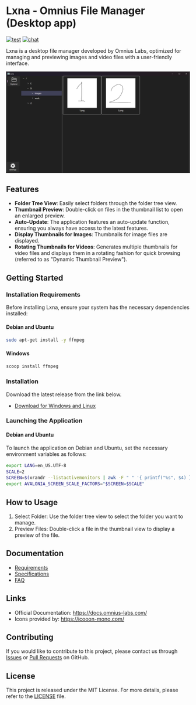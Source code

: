 # Lxna - Omnius File Manager (Desktop app)

[![test](https://github.com/omnius-labs/lxna-cs/actions/workflows/test.yml/badge.svg?branch=main)](https://github.com/omnius-labs/lxna-cs/actions/workflows/test.yml)
[![chat](https://badges.gitter.im/omnius-labs.svg)](https://gitter.im/omnius-labs/community)

Lxna is a desktop file manager developed by Omnius Labs, optimized for managing and previewing images and video files with a user-friendly interface.

![Demo](/docs/images/demo.png)

## Features

- **Folder Tree View**: Easily select folders through the folder tree view.
- **Thumbnail Preview**: Double-click on files in the thumbnail list to open an enlarged preview.
- **Auto-Update**: The application features an auto-update function, ensuring you always have access to the latest features.
- **Display Thumbnails for Images**: Thumbnails for image files are displayed.
- **Rotating Thumbnails for Videos**: Generates multiple thumbnails for video files and displays them in a rotating fashion for quick browsing (referred to as "Dynamic Thumbnail Preview").

## Getting Started

### Installation Requirements

Before installing Lxna, ensure your system has the necessary dependencies installed:

#### Debian and Ubuntu

```sh
sudo apt-get install -y ffmpeg
```

#### Windows

```sh
scoop install ffmpeg
```

### Installation

Download the latest release from the link below.

- [Download for Windows and Linux](https://github.com/omnius-labs/lxna-cs/releases)

### Launching the Application

#### Debian and Ubuntu

To launch the application on Debian and Ubuntu, set the necessary environment variables as follows:

```sh
export LANG=en_US.UTF-8
SCALE=2
SCREEN=$(xrandr --listactivemonitors | awk -F " " '{ printf("%s", $4) }')
export AVALONIA_SCREEN_SCALE_FACTORS="$SCREEN=$SCALE"
```

## How to Usage

1. Select Folder: Use the folder tree view to select the folder you want to manage.
2. Preview Files: Double-click a file in the thumbnail view to display a preview of the file.

## Documentation

- [Requirements](./docs/requirements/index.adoc)
- [Specifications](./docs/specifications/index.adoc)
- [FAQ](./docs/faq.md)

## Links

- Official Documentation: https://docs.omnius-labs.com/
- Icons provided by: https://icooon-mono.com/

## Contributing

If you would like to contribute to this project, please contact us through [Issues](https://github.com/omnius-labs/lxna-cs/issues) or [Pull Requests](https://github.com/omnius-labs/lxna-cs/pulls) on GitHub.

## License

This project is released under the MIT License. For more details, please refer to the [LICENSE](LICENSE.txt) file.
